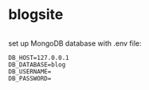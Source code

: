 # blogsite

```composer install
```

set up MongoDB database with .env file:

```DB_CONNECTION=mongodb
DB_HOST=127.0.0.1
DB_DATABASE=blog
DB_USERNAME=
DB_PASSWORD=
```

```php artisan serve
```

